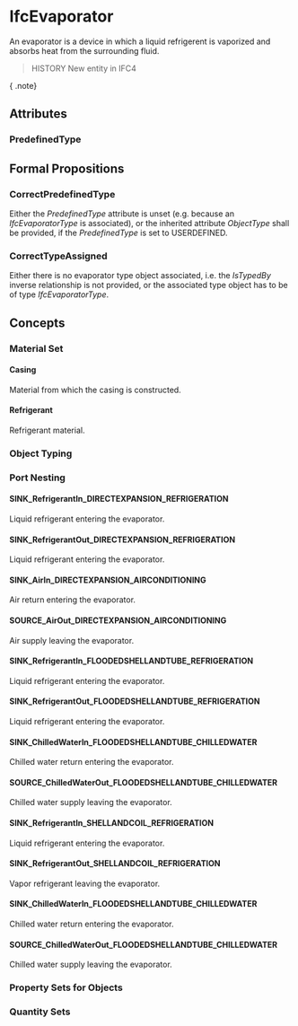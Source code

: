 # IfcEvaporator

An evaporator is a device in which a liquid refrigerent is vaporized and absorbs heat from the surrounding fluid.<!-- end of definition -->

> HISTORY New entity in IFC4

{ .note}
>

## Attributes

### PredefinedType


## Formal Propositions

### CorrectPredefinedType
Either the _PredefinedType_ attribute is unset (e.g. because an _IfcEvaporatorType_ is associated), or the inherited attribute _ObjectType_ shall be provided, if the _PredefinedType_ is set to USERDEFINED.

### CorrectTypeAssigned
Either there is no evaporator type object associated, i.e. the _IsTypedBy_ inverse relationship is not provided, or the associated type object has to be of type _IfcEvaporatorType_.

## Concepts

### Material Set



#### Casing

Material from which the casing is constructed.

#### Refrigerant

Refrigerant material.

### Object Typing



### Port Nesting



#### SINK_RefrigerantIn_DIRECTEXPANSION_REFRIGERATION

Liquid refrigerant entering the evaporator.

#### SINK_RefrigerantOut_DIRECTEXPANSION_REFRIGERATION

Liquid refrigerant entering the evaporator.

#### SINK_AirIn_DIRECTEXPANSION_AIRCONDITIONING

Air return entering the evaporator.

#### SOURCE_AirOut_DIRECTEXPANSION_AIRCONDITIONING

Air supply leaving the evaporator.

#### SINK_RefrigerantIn_FLOODEDSHELLANDTUBE_REFRIGERATION

Liquid refrigerant entering the evaporator.

#### SINK_RefrigerantOut_FLOODEDSHELLANDTUBE_REFRIGERATION

Liquid refrigerant entering the evaporator.

#### SINK_ChilledWaterIn_FLOODEDSHELLANDTUBE_CHILLEDWATER

Chilled water return entering the evaporator.

#### SOURCE_ChilledWaterOut_FLOODEDSHELLANDTUBE_CHILLEDWATER

Chilled water supply leaving the evaporator.

#### SINK_RefrigerantIn_SHELLANDCOIL_REFRIGERATION

Liquid refrigerant entering the evaporator.

#### SINK_RefrigerantOut_SHELLANDCOIL_REFRIGERATION

Vapor refrigerant leaving the evaporator.

#### SINK_ChilledWaterIn_FLOODEDSHELLANDTUBE_CHILLEDWATER

Chilled water return entering the evaporator.

#### SOURCE_ChilledWaterOut_FLOODEDSHELLANDTUBE_CHILLEDWATER

Chilled water supply leaving the evaporator.

### Property Sets for Objects



### Quantity Sets



